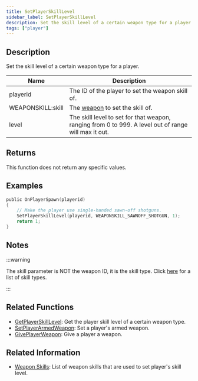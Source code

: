 ```yaml
---
title: SetPlayerSkillLevel
sidebar_label: SetPlayerSkillLevel
description: Set the skill level of a certain weapon type for a player.
tags: ["player"]
---
```


## Description

Set the skill level of a certain weapon type for a player.

| Name              | Description                                                                                          |
| ----------------- | ---------------------------------------------------------------------------------------------------- |
| playerid          | The ID of the player to set the weapon skill of.                                                     |
| WEAPONSKILL:skill | The [weapon](../resources/weaponskills) to set the skill of.                                         |
| level             | The skill level to set for that weapon, ranging from 0 to 999. A level out of range will max it out. |

## Returns

This function does not return any specific values.

## Examples

```c
public OnPlayerSpawn(playerid)
{
    // Make the player use single-handed sawn-off shotguns.
    SetPlayerSkillLevel(playerid, WEAPONSKILL_SAWNOFF_SHOTGUN, 1);
    return 1;
}
```

## Notes

:::warning

The skill parameter is NOT the weapon ID, it is the skill type. Click [here](../resources/weaponskills) for a list of skill types.

:::

## Related Functions

- [GetPlayerSkillLevel](GetPlayerSkillLevel): Get the player skill level of a certain weapon type.
- [SetPlayerArmedWeapon](SetPlayerArmedWeapon): Set a player's armed weapon.
- [GivePlayerWeapon](GivePlayerWeapon): Give a player a weapon.

## Related Information

- [Weapon Skills](../resources/weaponskills#skill-levels): List of weapon skills that are used to set player's skill level.
